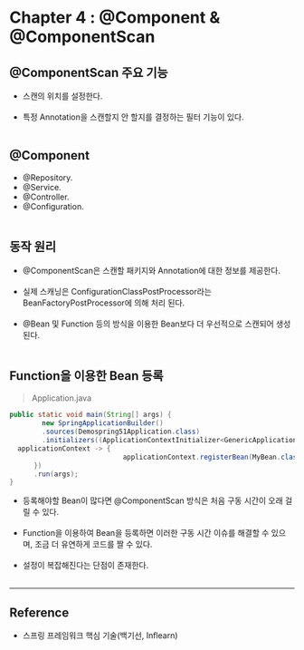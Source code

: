 Chapter 4 : @Component & @ComponentScan
=======================================

@ComponentScan 주요 기능
------------------------

-	스캔의 위치를 설정한다.<br><br>
-	특정 Annotation을 스캔할지 안 할지를 결정하는 필터 기능이 있다.<br><br>

@Component
----------

-	@Repository.
-	@Service.
-	@Controller.
-	@Configuration.<br><br>

동작 원리
---------

-	@ComponentScan은 스캔할 패키지와 Annotation에 대한 정보를 제공한다.<br><br>
-	실제 스캐닝은 ConfigurationClassPostProcessor라는 BeanFactoryPostProcessor에 의해 처리 된다.<br><br>
-	@Bean 및 Function 등의 방식을 이용한 Bean보다 더 우선적으로 스캔되어 생성된다.<br><br>

Function을 이용한 Bean 등록
---------------------------

> Application.java

```java
public static void main(String[] args) {
        new SpringApplicationBuilder()
        .sources(Demospring51Application.class)
        .initializers((ApplicationContextInitializer<GenericApplicationContext>)
  applicationContext -> {
                            applicationContext.registerBean(MyBean.class);
      })
      .run(args);
}
```

-	등록해야할 Bean이 많다면 @ComponentScan 방식은 처음 구동 시간이 오래 걸릴 수 있다.<br><br>
-	Function을 이용하여 Bean을 등록하면 이러한 구동 시간 이슈를 해결할 수 있으며, 조금 더 유연하게 코드를 짤 수 있다.<br><br>
-	설정이 복잡해진다는 단점이 존재한다.<br><br>

---

Reference
---------

-	스프링 프레임워크 핵심 기술(백기선, Inflearn)

